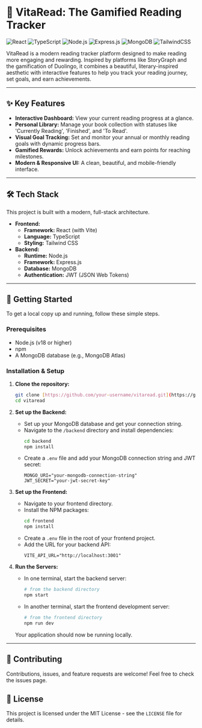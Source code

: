 # 📖 VitaRead: The Gamified Reading Tracker

![React](https://img.shields.io/badge/react-%2320232a.svg?style=for-the-badge&logo=react&logoColor=%2361DAFB)
![TypeScript](https://img.shields.io/badge/typescript-%23007ACC.svg?style=for-the-badge&logo=typescript&logoColor=white)
![Node.js](https://img.shields.io/badge/node.js-6DA55F?style=for-the-badge&logo=node.js&logoColor=white)
![Express.js](https://img.io/badge/express.js-%23404d59.svg?style=for-the-badge&logo=express&logoColor=%2361DAFB)
![MongoDB](https://img.shields.io/badge/MongoDB-4EA94B?style=for-the-badge&logo=mongodb&logoColor=white)
![TailwindCSS](https://img.shields.io/badge/tailwindcss-%2338B2AC.svg?style=for-the-badge&logo=tailwind-css&logoColor=white)

VitaRead is a modern reading tracker platform designed to make reading more engaging and rewarding. Inspired by platforms like StoryGraph and the gamification of Duolingo, it combines a beautiful, literary-inspired aesthetic with interactive features to help you track your reading journey, set goals, and earn achievements.

---

## ✨ Key Features

* **Interactive Dashboard:** View your current reading progress at a glance.
* **Personal Library:** Manage your book collection with statuses like 'Currently Reading', 'Finished', and 'To Read'.
* **Visual Goal Tracking:** Set and monitor your annual or monthly reading goals with dynamic progress bars.
* **Gamified Rewards:** Unlock achievements and earn points for reaching milestones.
* **Modern & Responsive UI:** A clean, beautiful, and mobile-friendly interface.

---

## 🛠️ Tech Stack

This project is built with a modern, full-stack architecture.

* **Frontend:**
    * **Framework:** React (with Vite)
    * **Language:** TypeScript
    * **Styling:** Tailwind CSS
* **Backend:**
    * **Runtime:** Node.js
    * **Framework:** Express.js
    * **Database:** MongoDB
    * **Authentication:** JWT (JSON Web Tokens)

---

## 🚀 Getting Started

To get a local copy up and running, follow these simple steps.

### Prerequisites

* Node.js (v18 or higher)
* npm
* A MongoDB database (e.g., MongoDB Atlas)

### Installation & Setup

1.  **Clone the repository:**
    ```sh
    git clone [https://github.com/your-username/vitaread.git](https://github.com/your-username/vitaread.git)
    cd vitaread
    ```

2.  **Set up the Backend:**
    * Set up your MongoDB database and get your connection string.
    * Navigate to the `/backend` directory and install dependencies:
        ```sh
        cd backend
        npm install
        ```
    * Create a `.env` file and add your MongoDB connection string and JWT secret:
        ```env
        MONGO_URI="your-mongodb-connection-string"
        JWT_SECRET="your-jwt-secret-key"
        ```

3.  **Set up the Frontend:**
    * Navigate to your frontend directory.
    * Install the NPM packages:
        ```sh
        cd frontend
        npm install
        ```
    * Create a `.env` file in the root of your frontend project.
    * Add the URL for your backend API:
        ```env
        VITE_API_URL="http://localhost:3001"
        ```

4.  **Run the Servers:**
    * In one terminal, start the backend server:
        ```sh
        # from the backend directory
        npm start
        ```
    * In another terminal, start the frontend development server:
        ```sh
        # from the frontend directory
        npm run dev
        ```
    Your application should now be running locally.

---

## 🤝 Contributing

Contributions, issues, and feature requests are welcome! Feel free to check the issues page.

## 📄 License

This project is licensed under the MIT License - see the `LICENSE` file for details.
